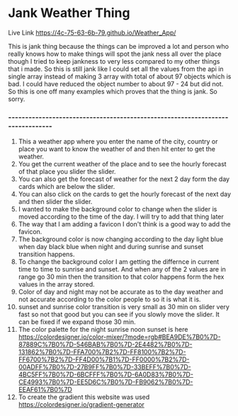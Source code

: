 # Jank Weather Thing

Live Link https://4c-75-63-6b-79.github.io/Weather_App/

This is jank thing because the things can be improved a lot and person who really knows how to make things will spot the jank ness all over the place though I tried to keep jankness to very less compared to my other things that i made. So this is still jank like I could set all the values from the api in single array instead of making 3 array with total of about 97 objects which is bad. I could have reduced the object number to about 97 - 24 but did not. So this is one off many examples which proves that the thing is jank. So sorry.

### ------------------------------------------------------------------------------

1. This a weather app where you enter the name of the city, country or place you want to know the weather of and then hit enter to get the weather.
2. You get the current weather of the place and to see the hourly forecast of that place you slider the slider.
3. You can also get the forecast of weather for the next 2 day form the day cards which are below the slider.
4. You can also click on the cards to get the hourly forecast of the next day and then slider the slider.
5. I wanted to make the background color to change when the slider is moved according to the time of the day. I will try to add that thing later
6. The way that I am adding a favicon I don't think is a good way to add the favicon.
7. The background color is now changing according to the day light blue when day black blue when night and during sunrise and sunset transition happens.
8. To change the background color I am getting the differnce in current time to time to sunrise and sunset. And when any of the 2 values are in range go 30 min then the transition to that color happens form the hex values in the array stored.
9. Color of day and night may not be accurate as to the day weather and not accurate according to the color people to so it is what it is.
10. sunset and sunrise color transition is very small as 30 min on slider very fast so not that good but you can see if you slowly move the slider. It can be fixed if we expand those 30 min.
11. The color palette for the night sunrise noon sunset is here https://colordesigner.io/color-mixer/?mode=rgb#BEA9DE%7B0%7D-87889C%7B0%7D-546BAB%7B0%7D-2E4482%7B0%7D-131862%7B0%7D-FFA700%7B2%7D-FF8100%7B2%7D-FF6700%7B2%7D-FF4D00%7B1%7D-FF0000%7B2%7D-00ADFF%7B0%7D-27B9FF%7B0%7D-33BEFF%7B0%7D-4BC5FF%7B0%7D-6BCFFF%7B0%7D-6A0D83%7B0%7D-CE4993%7B0%7D-EE5D6C%7B0%7D-FB9062%7B0%7D-EEAF61%7B0%7D
12. To create the gradient this website was used https://colordesigner.io/gradient-generator

